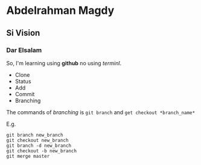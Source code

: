 # Abdelrahman Magdy

## Si Vision

### Dar Elsalam

So, I'm learning using **github** no using *terminl*.
- Clone
- Status
- Add
- Commit
- Branching

The commands of *branching* is `git branch` and `get checkout *branch_name*`

E.g.
```
git branch new_branch
git checkout new_branch
git branch -d new_branch
git checkout -b new_branch
git merge master
```
